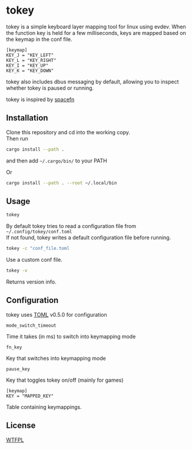 # tokey

tokey is a simple keyboard layer mapping tool for linux using evdev.
When the function key is held for a few milliseconds, keys are mapped based on the keymap in the conf file.  
```
[keymap]
KEY_J = "KEY_LEFT"
KEY_L = "KEY_RIGHT"
KEY_I = "KEY_UP"
KEY_K = "KEY_DOWN"
```
tokey also includes dbus messaging by default, allowing you to inspect whether tokey is paused or running.

tokey is inspired by [spacefn](https://github.com/abrasive/spacefn-evdev)

## Installation

Clone this repository and cd into the working copy.  
Then run
```bash
cargo install --path .
```
and then add `~/.cargo/bin/` to your PATH

Or
```bash
cargo install --path . --root ~/.local/bin
```

## Usage

```bash
tokey
```
By default tokey tries to read a configuration file from `~/.config/tokey/conf.toml`  
If not found, tokey writes a default configuration file before running.

```bash
tokey -c "conf_file.toml
```
Use a custom conf file.

```bash
tokey -v
```
Returns version info.

## Configuration

tokey uses [TOML](https://toml.io/en/) v0.5.0 for configuration

```
mode_switch_timeout
```
Time it takes (in ms) to switch into keymapping mode

```
fn_key
```
Key that switches into keymapping mode

```
pause_key
```
Key that toggles tokey on/off (mainly for games)

```
[keymap]
KEY = "MAPPED_KEY"
```
Table containing keymappings.

## License

[WTFPL](http://www.wtfpl.net/about/)
